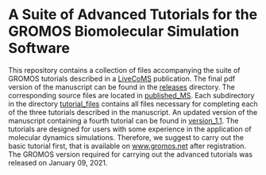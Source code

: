 # A Suite of Advanced Tutorials for the GROMOS Biomolecular Simulation Software

This repository contains a collection of files accompanying the suite of GROMOS tutorials 
described in a [LiveCoMS](https://www.livecomsjournal.org/article/18552-a-suite-of-advanced-tutorials-for-the-gromos-biomolecular-simulation-software-article-v1-0) 
publication. The final pdf version of the manuscript can be found in the 
[releases](https://github.com/hansenniels/gromos_tutorial_livecoms/tree/master/releases) 
directory. The corresponding source files are located in 
[published\_MS](https://github.com/hansenniels/gromos_tutorial_livecoms/tree/master/review_process/published_MS).
Each subdirectory in the directory 
[tutorial\_files](https://github.com/hansenniels/gromos_tutorial_livecoms/tree/master/tutorial_files) 
contains all files necessary 
for completing each of the three tutorials described in the manuscript.
An updated version of the manuscript containing a fourth tutorial can be found in
[version\_1.1](https://github.com/hansenniels/gromos_tutorial_livecoms/tree/master/review_process/version_1.1).
The tutorials are designed for users with some experience 
in the application of molecular dynamics simulations. Therefore, we suggest to 
carry out the basic tutorial first, that is available on www.gromos.net after registration.
The GROMOS version required for carrying out the advanced tutorials was released on January 09, 2021.




